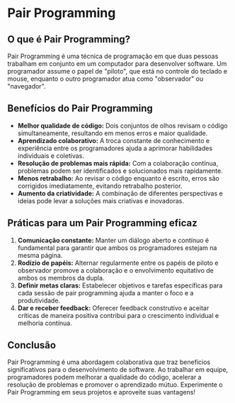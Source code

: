 # Pair Programming

## O que é Pair Programming?

Pair Programming é uma técnica de programação em que duas pessoas trabalham em conjunto em um computador para desenvolver software. Um programador assume o papel de "piloto", que está no controle do teclado e mouse, enquanto o outro programador atua como "observador" ou "navegador".

## Benefícios do Pair Programming

- **Melhor qualidade de código:** Dois conjuntos de olhos revisam o código simultaneamente, resultando em menos erros e maior qualidade.
- **Aprendizado colaborativo:** A troca constante de conhecimento e experiência entre os programadores ajuda a aprimorar habilidades individuais e coletivas.
- **Resolução de problemas mais rápida:** Com a colaboração contínua, problemas podem ser identificados e solucionados mais rapidamente.
- **Menos retrabalho:** Ao revisar o código enquanto é escrito, erros são corrigidos imediatamente, evitando retrabalho posterior.
- **Aumento da criatividade:** A combinação de diferentes perspectivas e ideias pode levar a soluções mais criativas e inovadoras.

## Práticas para um Pair Programming eficaz

1. **Comunicação constante:** Manter um diálogo aberto e contínuo é fundamental para garantir que ambos os programadores estejam na mesma página.
2. **Rodízio de papéis:** Alternar regularmente entre os papéis de piloto e observador promove a colaboração e o envolvimento equitativo de ambos os membros da dupla.
3. **Definir metas claras:** Estabelecer objetivos e tarefas específicas para cada sessão de pair programming ajuda a manter o foco e a produtividade.
4. **Dar e receber feedback:** Oferecer feedback construtivo e aceitar críticas de maneira positiva contribui para o crescimento individual e melhoria contínua.


## Conclusão

Pair Programming é uma abordagem colaborativa que traz benefícios significativos para o desenvolvimento de software. Ao trabalhar em equipe, programadores podem melhorar a qualidade do código, acelerar a resolução de problemas e promover o aprendizado mútuo. Experimente o Pair Programming em seus projetos e aproveite suas vantagens!